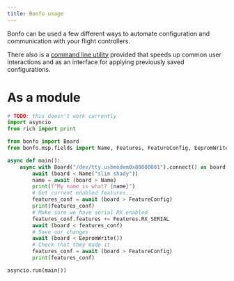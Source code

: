 ```yaml
---
title: Bonfo usage
---
```


Bonfo can be used a few different ways to automate configuration and communication with your flight controllers.

There also is a [command line utility](./cli.md) provided that speeds up common user interactions and as an interface for applying previously saved configurations.

# As a module

``` python
# TODO: this doesn't work currently
import asyncio
from rich import print

from bonfo import Board
from bonfo.msp.fields import Name, Features, FeatureConfig, EepromWrite

async def main():
    async with Board("/dev/tty.usbmodem0x80000001").connect() as board:
        await (board < Name("slim shady"))
        name = await (board > Name)
        print(f"My name is what? {name}")
        # Get current enabled features...
        features_conf = await (board > FeatureConfig)
        print(features_conf)
        # Make sure we have serial RX enabled
        features_conf.features += Features.RX_SERIAL
        await (board < features_conf)
        # Save our changes
        await (board < EepromWrite())
        # Check that they made it
        features_conf = await (board > FeatureConfig)
        print(features_conf)

asyncio.run(main())
```

